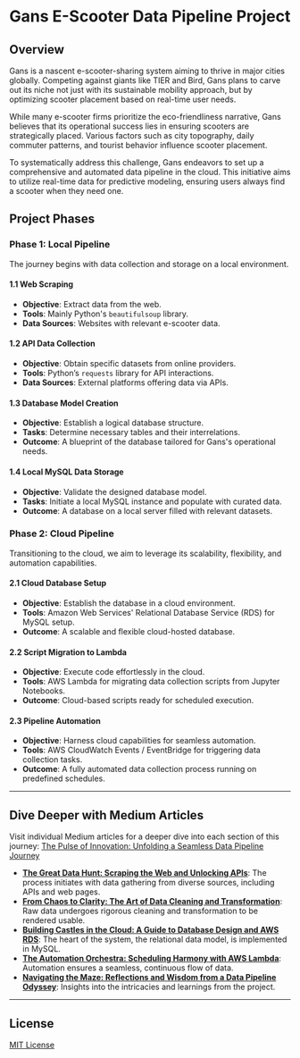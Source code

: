 # Gans E-Scooter Data Pipeline Project

## Overview

Gans is a nascent e-scooter-sharing system aiming to thrive in major cities globally. Competing against giants like TIER and Bird, Gans plans to carve out its niche not just with its sustainable mobility approach, but by optimizing scooter placement based on real-time user needs.

While many e-scooter firms prioritize the eco-friendliness narrative, Gans believes that its operational success lies in ensuring scooters are strategically placed. Various factors such as city topography, daily commuter patterns, and tourist behavior influence scooter placement.

To systematically address this challenge, Gans endeavors to set up a comprehensive and automated data pipeline in the cloud. This initiative aims to utilize real-time data for predictive modeling, ensuring users always find a scooter when they need one.

## Project Phases

### Phase 1: Local Pipeline

The journey begins with data collection and storage on a local environment.

#### 1.1 Web Scraping

- **Objective**: Extract data from the web.
- **Tools**: Mainly Python's `beautifulsoup` library.
- **Data Sources**: Websites with relevant e-scooter data.

#### 1.2 API Data Collection

- **Objective**: Obtain specific datasets from online providers.
- **Tools**: Python’s `requests` library for API interactions.
- **Data Sources**: External platforms offering data via APIs.

#### 1.3 Database Model Creation

- **Objective**: Establish a logical database structure.
- **Tasks**: Determine necessary tables and their interrelations.
- **Outcome**: A blueprint of the database tailored for Gans's operational needs.

#### 1.4 Local MySQL Data Storage

- **Objective**: Validate the designed database model.
- **Tasks**: Initiate a local MySQL instance and populate with curated data.
- **Outcome**: A database on a local server filled with relevant datasets.

### Phase 2: Cloud Pipeline

Transitioning to the cloud, we aim to leverage its scalability, flexibility, and automation capabilities.

#### 2.1 Cloud Database Setup

- **Objective**: Establish the database in a cloud environment.
- **Tools**: Amazon Web Services' Relational Database Service (RDS) for MySQL setup.
- **Outcome**: A scalable and flexible cloud-hosted database.

#### 2.2 Script Migration to Lambda

- **Objective**: Execute code effortlessly in the cloud.
- **Tools**: AWS Lambda for migrating data collection scripts from Jupyter Notebooks.
- **Outcome**: Cloud-based scripts ready for scheduled execution.

#### 2.3 Pipeline Automation

- **Objective**: Harness cloud capabilities for seamless automation.
- **Tools**: AWS CloudWatch Events / EventBridge for triggering data collection tasks.
- **Outcome**: A fully automated data collection process running on predefined schedules.

---

## Dive Deeper with Medium Articles

Visit individual Medium articles for a deeper dive into each section of this journey: [The Pulse of Innovation: Unfolding a Seamless Data Pipeline Journey]([url](https://medium.com/@sergio_david/the-pulse-of-innovation-unfolding-a-seamless-data-pipeline-journey-e40e786720c9))

- **[The Great Data Hunt: Scraping the Web and Unlocking APIs]([url](https://medium.com/@sergio_david/the-great-data-hunt-scraping-the-web-and-unlocking-apis-514251a7e97f))**: The process initiates with data gathering from diverse sources, including APIs and web pages.
- **[From Chaos to Clarity: The Art of Data Cleaning and Transformation]([url](https://medium.com/@sergio_david/from-chaos-to-clarity-the-art-of-data-cleaning-and-transformation-c57920de19cf))**: Raw data undergoes rigorous cleaning and transformation to be rendered usable.
- **[Building Castles in the Cloud: A Guide to Database Design and AWS RDS]([url](https://medium.com/@sergio_david/building-castles-in-the-cloud-a-guide-to-database-design-and-aws-rds-1aabc3ad654d))**: The heart of the system, the relational data model, is implemented in MySQL.
- **[ The Automation Orchestra: Scheduling Harmony with AWS Lambda]([url](https://medium.com/@sergio_david/the-automation-orchestra-scheduling-harmony-with-aws-lambda-521d2a55bd5f))**: Automation ensures a seamless, continuous flow of data.
- **[Navigating the Maze: Reflections and Wisdom from a Data Pipeline Odyssey]([url](https://medium.com/@sergio_david/navigating-the-maze-reflections-and-wisdom-from-a-data-pipeline-odyssey-94dd38ab94c1)https://medium.com/@sergio_david/navigating-the-maze-reflections-and-wisdom-from-a-data-pipeline-odyssey-94dd38ab94c1)**: Insights into the intricacies and learnings from the project.

---

## License

[MIT License](LICENSE)
